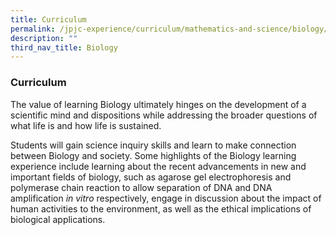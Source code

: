 ```yaml
---
title: Curriculum
permalink: /jpjc-experience/curriculum/mathematics-and-science/biology/curriculum/
description: ""
third_nav_title: Biology
---
```

### **Curriculum**
The value of learning Biology ultimately hinges on the development of a scientific mind and dispositions while addressing the broader questions of what life is and how life is sustained.

Students will gain science inquiry skills and learn to make connection between Biology and society. Some highlights of the Biology learning experience include learning about the recent advancements in new and important fields of biology, such as agarose gel electrophoresis and polymerase chain reaction to allow separation of DNA and DNA amplification _in vitro_ respectively, engage in discussion about the impact of human activities to the environment, as well as the ethical implications of biological applications.

